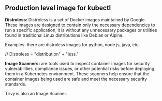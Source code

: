 ## Production level image for kubectl

**Distroless:**
Distroless is a set of Docker images maintained by Google. These images are designed to contain only the necessary dependencies to run a specific application,
it is without any unnecessary packages or utilities found in traditional Linux distributions like Debian or Alpine.

Examples: there are distroless images for python, node.js, java, etc.

// Distroless = "distribution" + "less."

**Image Scanners:** are tools used to inspect container images for security vulnerabilities, compliance issues, or other potential risks before deploying them in a Kubernetes environment. These scanners help ensure that the container images being used are safe and meet the necessary security standards.

Trivy is also an Image Scanner.
